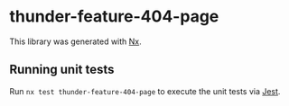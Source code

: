 # thunder-feature-404-page

This library was generated with [Nx](https://nx.dev).

## Running unit tests

Run `nx test thunder-feature-404-page` to execute the unit tests via [Jest](https://jestjs.io).
